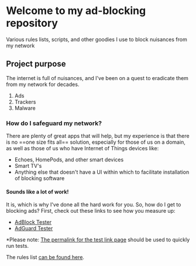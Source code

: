 # Welcome to my ad-blocking repository
Various rules lists, scripts, and other goodies I use to block nuisances from my network
## Project purpose
The internet is full of nuisances, and I've been on a quest to eradicate them from my network for decades.
1. Ads
2. Trackers
3. Malware
### How do I safeguard my network?
There are plenty of great apps that will help, but my experience is that there is no ==one size fits all== solution, especially for those of us on a domain, as well as those of us who have Internet of Things devices like:
- Echoes, HomePods, and other smart devices
- Smart TV's
- Anything else that doesn't have a UI within which to facilitate installation of blocking software
#### Sounds like a lot of work!
It is, which is why I've done all the hard work for you. So, how do I get to blocking ads? First, check out these links to see how you measure up:
- [AdBlock Tester](https://adblock-tester.com/)
- [AdGuard Tester](https://d3ward.github.io/toolz/adblock.html)

*Please note: [The permalink for the test link page](https://bit.ly/jaysonknight) should be used to quickly run tests.

The rules list [can be found here](/AdGuard/Rules/adguard_user_filter.txt").